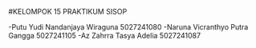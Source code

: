   #KELOMPOK 15 PRAKTIKUM SISOP

-Putu Yudi Nandanjaya Wiraguna	5027241080
-Naruna Vicranthyo Putra Gangga	5027241105
-Az Zahrra Tasya Adelia	        5027241087
